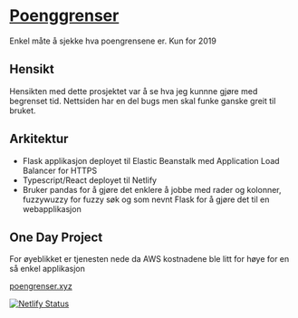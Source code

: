 # [Poenggrenser](https://poenggrenser.xyz)
Enkel måte å sjekke hva poengrensene er. Kun for 2019

## Hensikt
Hensikten med dette prosjektet var å se hva jeg kunnne gjøre med begrenset tid. Nettsiden har en del bugs men skal funke ganske greit til bruket. 

## Arkitektur
* Flask applikasjon deployet til Elastic Beanstalk med Application Load Balancer for HTTPS
* Typescript/React deployet til Netlify 
* Bruker pandas for å gjøre det enklere å jobbe med rader og kolonner, fuzzywuzzy for fuzzy søk og som nevnt Flask for å gjøre det til en webapplikasjon


## One Day Project
For øyeblikket er tjenesten nede da AWS kostnadene ble litt for høye for en så enkel applikasjon

[poengrenser.xyz](https://poenggrenser.xyz)

[![Netlify Status](https://api.netlify.com/api/v1/badges/b5f24691-0645-4d6d-9f06-a983d94d41dc/deploy-status)](https://app.netlify.com/sites/epic-almeida-dc8e18/deploys)


